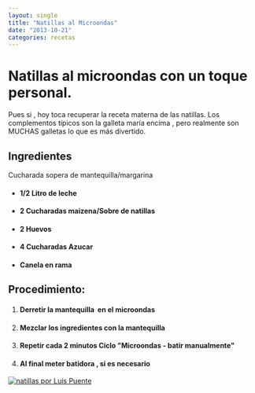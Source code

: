 ```yaml
---
layout: single
title: "Natillas al Microondas"
date: "2013-10-21"
categories: recetas
---
```


# Natillas al microondas con un toque personal.

Pues si , hoy toca recuperar la receta materna de las natillas. Los complementos típicos son la galleta maría encima , pero realmente son MUCHAS galletas lo que es más divertido.

## Ingredientes

Cucharada sopera de mantequilla/margarina

- #### 1/2 Litro de leche
    
- #### 2 Cucharadas maizena/Sobre de natillas
    
- #### 2 Huevos
    
- #### 4 Cucharadas Azucar
    
- #### Canela en rama
    

## Procedimiento:

1. #### Derretir la mantequilla  en el microondas
    
2. #### Mezclar los ingredientes con la mantequilla
    
3. #### Repetir cada 2 minutos Ciclo "Microondas - batir manualmente"
    
4. #### Al final meter batidora , si es necesario
    

[![natillas por Luis Puente](images/10341436495_4088dba47d_z.jpg)](https://www.flickr.com/photos/12949201@N08/10341436495/ "natillas por Luis Puente")
